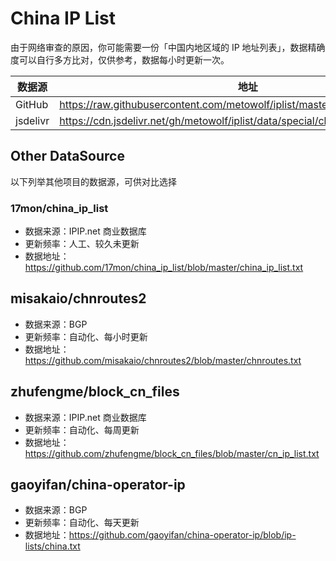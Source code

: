 # China IP List

由于网络审查的原因，你可能需要一份「中国内地区域的 IP 地址列表」，数据精确度可以自行多方比对，仅供参考，数据每小时更新一次。

|数据源|地址|
|---|---|
|GitHub|https://raw.githubusercontent.com/metowolf/iplist/master/data/special/china.txt|
|jsdelivr|https://cdn.jsdelivr.net/gh/metowolf/iplist/data/special/china.txt|

## Other DataSource

以下列举其他项目的数据源，可供对比选择

### 17mon/china_ip_list

- 数据来源：IPIP.net 商业数据库
- 更新频率：人工、较久未更新
- 数据地址：https://github.com/17mon/china_ip_list/blob/master/china_ip_list.txt

## misakaio/chnroutes2

- 数据来源：BGP
- 更新频率：自动化、每小时更新
- 数据地址：https://github.com/misakaio/chnroutes2/blob/master/chnroutes.txt

## zhufengme/block_cn_files

- 数据来源：IPIP.net 商业数据库
- 更新频率：自动化、每周更新
- 数据地址：https://github.com/zhufengme/block_cn_files/blob/master/cn_ip_list.txt

## gaoyifan/china-operator-ip

- 数据来源：BGP
- 更新频率：自动化、每天更新
- 数据地址：https://github.com/gaoyifan/china-operator-ip/blob/ip-lists/china.txt
